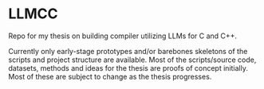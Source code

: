 # LLMCC
Repo for my thesis on building compiler utilizing LLMs for C and C++.

Currently only early-stage prototypes and/or barebones skeletons of the scripts and project structure are available.
Most of the scripts/source code, datasets, methods and ideas for the thesis are proofs of concept initially. Most of these are subject to change as the thesis progresses.
